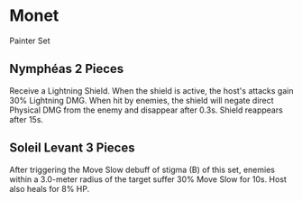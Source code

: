 # Monet

Painter Set

## Nymphéas 2 Pieces

Receive a Lightning Shield. When the shield is active, the host's attacks gain 30% Lightning DMG. When hit by enemies, the shield will negate direct Physical DMG from the enemy and disappear after 0.3s. Shield reappears after 15s.

## Soleil Levant 3 Pieces

After triggering the Move Slow debuff of stigma (B) of this set, enemies within a 3.0-meter radius of the target suffer 30% Move Slow for 10s. Host also heals for 8% HP.